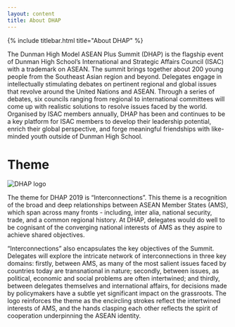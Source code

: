 ```yaml
---
layout: content
title: About DHAP
---
```


{% include titlebar.html title="About DHAP" %}

The Dunman High Model ASEAN Plus Summit (DHAP) is the flagship event of Dunman High School’s International and Strategic Affairs Council (ISAC) with a trademark on ASEAN. The summit brings together about 200 young people from the Southeast Asian region and beyond. Delegates engage in intellectually stimulating debates on pertinent regional and global issues that revolve around the United Nations and ASEAN. Through a series of debates, six councils ranging from regional to international committees will come up with realistic solutions to resolve issues faced by the world. Organised by ISAC members annually, DHAP has been and continues to be a key platform for ISAC members to develop their leadership potential, enrich their global perspective, and forge meaningful friendships with like-minded youth outside of Dunman High School.

# Theme

<div class="image">
<img src="{{ site.baseurl }}/assets/img/logo.png" alt="DHAP logo">
</div>

The theme for DHAP 2019 is “Interconnections”. This theme is a recognition of the broad
and deep relationships between ASEAN Member States (AMS), which span across many
fronts - including, inter alia, national security, trade, and a common regional history. At
DHAP, delegates would do well to be cognisant of the converging national interests of AMS
as they aspire to achieve shared objectives.

“Interconnections” also encapsulates the key objectives of the Summit. Delegates will
explore the intricate network of interconnections in three key domains: firstly, between
AMS, as many of the most salient issues faced by countries today are transnational in
nature; secondly, between issues, as political, economic and social problems are often
intertwined; and thirdly, between delegates themselves and international affairs, for
decisions made by policymakers have a subtle yet significant impact on the grassroots.
The logo reinforces the theme as the encircling strokes reflect the intertwined interests of
AMS, and the hands clasping each other reflects the spirit of cooperation underpinning the
ASEAN identity.
